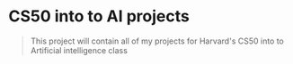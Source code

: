 # CS50 into to AI projects  
> This project will contain all of my projects for Harvard's CS50 into to Artificial intelligence class
